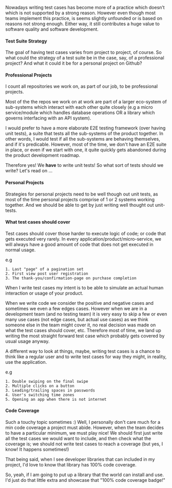 Nowadays writing test cases has become more of a practice which doesn’t which is not supported by a strong reason. However even though most teams implement this practice, is seems slightly unfounded or is based on reasons not strong enough. Either way, it still contributes a huge value to software quality and software development.

#### Test Suite Strategy

The goal of having test cases varies from project to project, of course. So what could the strategy of a test suite be in the case, say, of a professional project? And what it could it be for a personal project on Github?

#### Professional Projects

I count all repositories we work on, as part of our job, to be professional projects.

Most of the the repos we work on at work are part of a larger eco-system of sub-systems which interact with each other quite closely (e.g a micro service/module which handles database operations OR a library which governs interfacing with an API system).

I would prefer to have a more elaborate E2E testing framework (over having unit tests), a suite that tests all the sub-systems of the product together. In other words, I would test if all the sub-systems are behaving themselves, and if it's predicable. However, most of the time, we don't have an E2E suite in place, or even if we start with one, it quite quickly gets abandoned during the product development roadmap.

Therefore yes! We **have** to write unit tests! So what sort of tests should we write? Let's read on ...

#### Personal Projects

Strategies for personal projects need to be well though out unit tests, as most of the time personal projects comprise of 1 or 2 systems working together. And we should be able to get by just writing well thought out unit-tests.

#### What test cases should cover

Test cases should cover those harder to execute logic of code; or code that gets executed very rarely. In every application/product/micro-service, we will always have a good amount of code that does not get executed in normal usage.

e.g 
```
1. Last "page" of a pagination set
2. First view post user registration
3. The thank-you/confirmation-page on purchase completion
```

When I write test cases my intent is to be able to simulate an actual human interaction or usage of your product.

When we write code we consider the positive and negative cases and sometimes we even a few edges cases. However when we are in a development team (and no testing team) it is very easy to skip a few or even many use cases (not edge cases, but actual use cases) as we think someone else in the team might cover it, no real decision was made on what the test cases should cover, etc. Therefore most of time, we land up writing the most straight forward test case which probably gets covered by usual usage anyway.

A different way to look at things, maybe, writing test cases is a chance to think like a regular user and to write test cases for way they might, in reality, use the application.

e.g 
```
1. Double swiping on the final swipe
2. Multiple clicks on a button
3. Leading/trailing spaces in passwords
4. User's switching time zones
5. Opening an app when there is not internet
```

#### Code Coverage

Such a touchy topic sometimes :) Well, I personally don't care much for a min code coverage a project must abide. However, when the team decides to have a particular minimum, we must play nice! We should first just write all the test cases we would want to include, and then check what the coverage is; we should not write test cases to reach a coverage (but yes, I know! It happens sometimes!)

That being said, when I see developer libraries that can included in my project, I'd love to know that library has 100% code coverage. 

So, yeah, if I am going to put up a library that the world can install and use. I'd just do that little extra and showcase that "100% code coverage badge!"